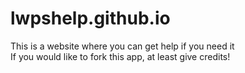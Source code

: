 # lwpshelp.github.io

This is a website where you can get help if you need it
<br>
If you would like to fork this app, at least give credits!
